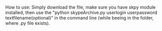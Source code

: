 How to use:
Simply download the file, make sure you have skpy module installed, then use the "python skypeArchive.py userlogin userpassword textfilename(optional)" in the command line (while beeing in the folder, where .py file exists).
